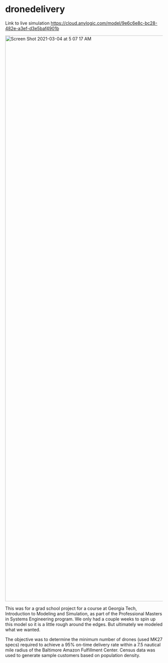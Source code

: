 # dronedelivery

Link to live simulation
https://cloud.anylogic.com/model/9e6c6e8c-bc28-482e-a3ef-d3e5baf4901b

<img width="1808" alt="Screen Shot 2021-03-04 at 5 07 17 AM" src="https://user-images.githubusercontent.com/12982770/109970593-18f62080-7caa-11eb-9876-d9d0259d2735.png">

This was for a grad school project for a course at Georgia Tech, Introduction to Modeling and Simulation, as part of the Professional Masters in Systems Engineering program. We only had a couple weeks to spin up this model so it is a little rough around the edges. But ultimately we modeled what we wanted.

The objective was to determine the minimum number of drones (used MK27 specs) required to achieve a 95% on-time delivery rate within a 7.5 nautical mile radius of the Baltimore Amazon Fulfillment Center. Census data was used to generate sample customers based on population density.
